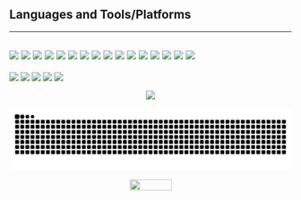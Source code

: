 ## Languages and Tools/Platforms 
----
[![](https://img.shields.io/badge/Lua-grey.svg?style=for-the-badge&logo=lua)](#)
[![](https://img.shields.io/badge/Javascript-grey.svg?style=for-the-badge&logo=javascript)](#)
[![](https://img.shields.io/badge/Typescript-grey.svg?style=for-the-badge&logo=typescript)](#)
[![](https://img.shields.io/badge/electron-grey.svg?style=for-the-badge&logo=electron)](#)
[![](https://img.shields.io/badge/ReactJS-grey.svg?style=for-the-badge&logo=react)](#)
[![](https://img.shields.io/badge/MySQl-grey.svg?style=for-the-badge&logo=mysql)](#)
[![](https://img.shields.io/badge/HTML5-grey.svg?style=for-the-badge&logo=HTML5)](#)
[![](https://img.shields.io/badge/CSS3-grey.svg?style=for-the-badge&logo=CSS3)](#)
[![](https://img.shields.io/badge/styled--components-grey.svg?style=for-the-badge&logo=styled-components)](#)
[![](https://img.shields.io/badge/NodeJS-grey.svg?style=for-the-badge&logo=Node.js)](#)
[![](https://img.shields.io/badge/MongoDB-grey.svg?style=for-the-badge&logo=mongodb)](#)
[![](https://img.shields.io/badge/Win-grey.svg?style=for-the-badge&logo=Windows)](#)
[![](https://img.shields.io/badge/linux-grey.svg?style=for-the-badge&logo=Linux)](#)
[![](https://img.shields.io/badge/Git-grey.svg?style=for-the-badge&logo=Git)](#)
[![](https://img.shields.io/badge/Github-grey.svg?style=for-the-badge&logo=Github)](#)
[![](https://img.shields.io/badge/VSCode-grey.svg?style=for-the-badge&logo=VisualStudioCode)](#)
<br />
----
![](http://github-profile-summary-cards.vercel.app/api/cards/profile-details?username=DioneB&theme=dark)
![](http://github-profile-summary-cards.vercel.app/api/cards/repos-per-language?username=DioneB&theme=dark)
![](http://github-profile-summary-cards.vercel.app/api/cards/most-commit-language?username=DioneB&theme=dark&hide=Lua)
![](http://github-profile-summary-cards.vercel.app/api/cards/stats?username=DioneB&theme=dark)
![](http://github-profile-summary-cards.vercel.app/api/cards/productive-time?username=DioneB&theme=dark&utcOffset=8)
<div align="center" width="100">
  <img src="https://github-profile-trophy.vercel.app/?username=DioneB&column=8&theme=nord&no-frame=true&margin-w=3&margin-h=5"/>
</div>

![Snake animation](https://github.com/DioneB/DioneB/blob/output/github-contribution-grid-snake.svg)

<p align="center">
  <img width="75" height="20" src="https://komarev.com/ghpvc/?username=DioneB&color=blue&style=flat-square&label=Views">
</p>


[website]: https://#
